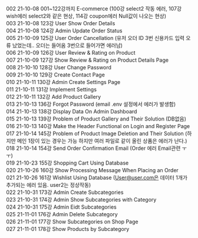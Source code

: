 002 21-10-08 001~122강까지 E-commerce (100강 select2 작동 에러, 107강 wish에러 select2와 같은 현상, 114강 coupon에러 Null값이 나오는 현상)  
003 21-10-08 123강 User Show Order Details  
004 21-10-08 124강 Admin Update Order Status  
005 21-10-09 125강 User Order Cancellation (유저 오더 ID 3번 신용카드 입력 오류 났었는데.. 오더는 들어옴 3번으로 들어가면 에러남)  
006 21-10-09 126강 User Review & Rating on Product  
007 21-10-09 127강 Show Review & Rating on Product Details Page  
008 21-10-10 128강 User Change Password  
009 21-10-10 129강 Create Contact Page  
010 21-10-11 130강 Admin Create Settings Page  
011 21-10-11 131강 Implement Settings  
012 21-10-11 132강 Add Product Gallery  
013 21-10-13 136강 Forgot Password (email .env 설정에서 에러가 발생함)   
014 21-10-13 138강 Display Data On Admin Dashboard  
015 21-10-13 139강 Problem of Product Gallery and Their Solution (DB없음)  
016 21-10-13 140강 Make the Header Functional on Login and Register Page  
017 21-10-14 145강 Problem of Product Image Deletion and Their Solution (하지만 메인 1장이 있는 경우는 가능 하지만 여러 파일로 같이 올린 상품은 에러가 난다.)  
018 21-10-14 154강 Send Order Confirmation Email (Order 에러 Email관련 ㅜㅜ)  
019 21-10-23 155강 Shopping Cart Using Database  
020 21-10-26 160강 Show Processing Message When Placing an Order  
021 21-10-26 161강 Wishlist Using Database (User@user.com은 데이터 1개가 추가되는 에러 있음. user2는 정상작동)  
022 21-10-31 173강 Admin Create Subcategories  
023 21-10-31 174강 Admin Show Subcategories with Category  
024 21-10-31 175강 Admin Eidt Subcategories  
025 21-11-01 176강 Admin Delete Subcategory  
026 21-11-01 177강 Show Subcategories on Shop Page  
027 21-11-01 178강 Show Products by Subcategory   
